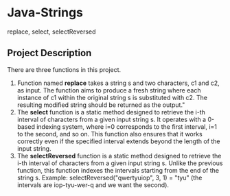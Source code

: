 # Java-Strings
replace, select, selectReversed
## Project Description
There are three functions in this project. 
1. Function named **replace** takes a string s and two characters, c1 and c2, as input. The function aims to produce a fresh string where each instance of c1 within the original string s is substituted with c2. The resulting modified string should be returned as the output."
2. The **select** function is a static method designed to retrieve the i-th interval of characters from a given input string s. It operates with a 0-based indexing system, where i=0 corresponds to the first interval, i=1 to the second, and so on. This function also ensures that it works correctly even if the specified interval extends beyond the length of the input string.
3. The **selectReversed** function is a static method designed to retrieve the i-th interval of characters from a given input string s. Unlike the previous function, this function indexes the intervals starting from the end of the string s. Example: selectReversed("qwertyuiop", 3, 1) = "tyu" (the intervals are iop-tyu-wer-q and we want the second).

